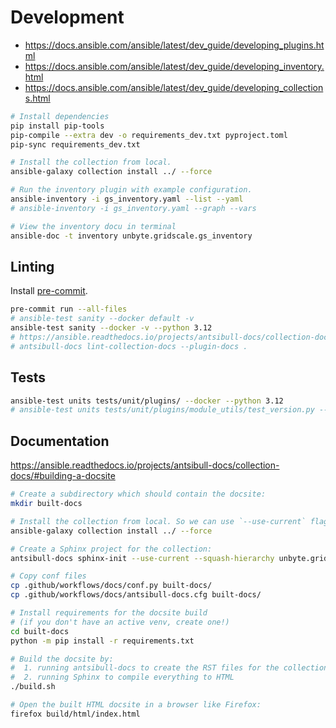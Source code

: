 # Development

* https://docs.ansible.com/ansible/latest/dev_guide/developing_plugins.html
* https://docs.ansible.com/ansible/latest/dev_guide/developing_inventory.html
* https://docs.ansible.com/ansible/latest/dev_guide/developing_collections.html

```sh
# Install dependencies
pip install pip-tools
pip-compile --extra dev -o requirements_dev.txt pyproject.toml
pip-sync requirements_dev.txt

# Install the collection from local.
ansible-galaxy collection install ../ --force

# Run the inventory plugin with example configuration.
ansible-inventory -i gs_inventory.yaml --list --yaml
# ansible-inventory -i gs_inventory.yaml --graph --vars

# View the inventory docu in terminal
ansible-doc -t inventory unbyte.gridscale.gs_inventory
```

## Linting

Install [pre-commit](https://pre-commit.com/).

```sh
pre-commit run --all-files
# ansible-test sanity --docker default -v
ansible-test sanity --docker -v --python 3.12
# https://ansible.readthedocs.io/projects/antsibull-docs/collection-docs/#linting-collection-docs
# antsibull-docs lint-collection-docs --plugin-docs .
```

## Tests

```sh
ansible-test units tests/unit/plugins/ --docker --python 3.12
# ansible-test units tests/unit/plugins/module_utils/test_version.py --docker --python 3.12
```

## Documentation

https://ansible.readthedocs.io/projects/antsibull-docs/collection-docs/#building-a-docsite

```sh
# Create a subdirectory which should contain the docsite:
mkdir built-docs

# Install the collection from local. So we can use `--use-current` flag in the next step.
ansible-galaxy collection install ../ --force

# Create a Sphinx project for the collection:
antsibull-docs sphinx-init --use-current --squash-hierarchy unbyte.gridscale --dest-dir built-docs

# Copy conf files
cp .github/workflows/docs/conf.py built-docs/
cp .github/workflows/docs/antsibull-docs.cfg built-docs/

# Install requirements for the docsite build
# (if you don't have an active venv, create one!)
cd built-docs
python -m pip install -r requirements.txt

# Build the docsite by:
#  1. running antsibull-docs to create the RST files for the collection,
#  2. running Sphinx to compile everything to HTML
./build.sh

# Open the built HTML docsite in a browser like Firefox:
firefox build/html/index.html
```
